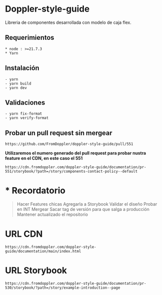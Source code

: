 # Doppler-style-guide
Libreria de componentes desarrollada con modelo de caja flex.

## Requerimientos
```
* node : >=21.7.3
* Yarn
```

## Instalación
```
- yarn
- yarn build
- yarn dev
```

## Validaciones
```
- yarn fix-format
- yarn verify-format
```

## Probar un pull request sin mergear
```
https://github.com/FromDoppler/doppler-style-guide/pull/551
```
**Utilizaremos el numero generado del pull request para probar nustra feature en el CDN, en este caso el 551**
```
https://cdn.fromdoppler.com/doppler-style-guide/documentation/pr-551/storybook/?path=/story/components-contact-policy--default
```

# * Recordatorio
> Hacer Features chicas
> Agregarla a Storybook
> Validar el diseño
> Probar en INT
> Mergear
> Sacar tag de versión para que salga a producción
> Mantener actualizado el repositorio

# URL CDN
```
https://cdn.fromdoppler.com/doppler-style-guide/documentation/main/index.html
```

# URL Storybook
```
https://cdn.fromdoppler.com/doppler-style-guide/documentation/pr-530/storybook/?path=/story/example-introduction--page
```
